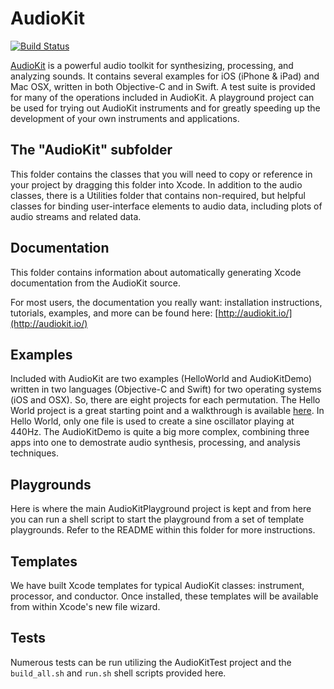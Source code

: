 AudioKit
========

[![Build Status](https://travis-ci.org/audiokit/AudioKit.svg?branch=develop)](https://travis-ci.org/audiokit/AudioKit)

[AudioKit](http://audiokit.io/) is a powerful audio toolkit for synthesizing, processing, and analyzing sounds.  It contains several examples for iOS (iPhone & iPad) and Mac OSX, written in both Objective-C and in Swift.  A test suite is provided for many of the operations included in AudioKit.  A playground project can be used for trying out AudioKit instruments and for greatly speeding up the development of your own instruments and applications.

The "AudioKit" subfolder
------------------------
This folder contains the classes that you will need to copy or reference in your project by dragging this folder into Xcode. In addition to the audio classes, there is a Utilities folder that contains non-required, but helpful classes for binding user-interface elements to audio data, including plots of audio streams and related data.

Documentation
-------------
This folder contains information about automatically generating Xcode documentation from the AudioKit source.

For most users, the documentation you really want: installation instructions, tutorials, examples, and more can be found here: [http://audiokit.io/](http://audiokit.io/)

Examples
--------
Included with AudioKit are two examples (HelloWorld and AudioKitDemo) written in two languages (Objective-C and Swift) for two operating systems (iOS and OSX).  So, there are eight projects for each permutation.  The Hello World project is a great starting point and a walkthrough is available [here](http://audiokit.io/examples/HelloWorld/).  In Hello World, only one file is used to create a sine oscillator playing at 440Hz.  The AudioKitDemo is quite a big more complex, combining three apps into one to demostrate audio synthesis, processing, and analysis techniques.

Playgrounds
-----------
Here is where the main AudioKitPlayground project is kept and from here you can run a shell script to start the playground from a set of template playgrounds.  Refer to the README within this folder for more instructions.

Templates
---------
We have built Xcode templates for typical AudioKit classes: instrument, processor, and conductor.  Once installed, these templates will be available from within Xcode's new file wizard.

Tests
-----
Numerous tests can be run utilizing the AudioKitTest project and the `build_all.sh` and `run.sh` shell scripts provided here.
